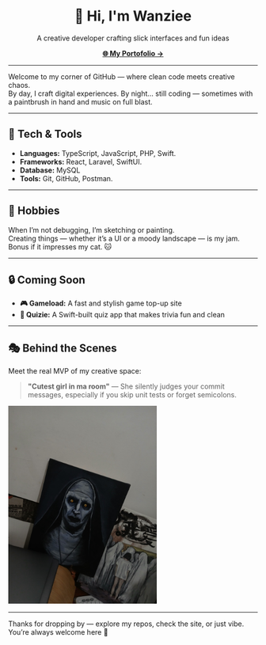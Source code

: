 <h1 align="center">👋 Hi, I'm Wanziee</h1>

<p align="center">
  A creative developer crafting slick interfaces and fun ideas 
</p>

<p align="center">
  <a href="https://wanzie.vercel.app" target="_blank"><strong>🌐 My Portofolio →</strong></a>
</p>

---

Welcome to my corner of GitHub — where clean code meets creative chaos.  
By day, I craft digital experiences. By night... still coding — sometimes with a paintbrush in hand and music on full blast.

---

## 🚀 Tech & Tools

- **Languages:** TypeScript, JavaScript, PHP, Swift. 
- **Frameworks:** React, Laravel, SwiftUI.
- **Database:** MySQL  
- **Tools:** Git, GitHub, Postman. 

---

## 🎨 Hobbies

When I’m not debugging, I’m sketching or painting.  
Creating things — whether it’s a UI or a moody landscape — is my jam. Bonus if it impresses my cat. 🐱

---

## 🔒 Coming Soon

- **🎮 Gameload:** A fast and stylish game top-up site  
- **🧠 Quizie:** A Swift-built quiz app that makes trivia fun and clean

---

## 🎭 Behind the Scenes

Meet the real MVP of my creative space:

> **"Cutest girl in ma room"** — She silently judges your commit messages, especially if you skip unit tests or forget semicolons.

<img src="assets/assets/beautiful-lady.jpeg" alt="Valk Ghost Artwork" width="300" />

---

Thanks for dropping by — explore my repos, check the site, or just vibe.  
You’re always welcome here 🚀
